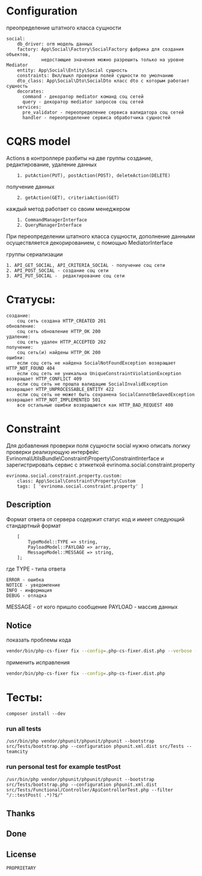 # Configuration

преопределение штатного класса сущности

    social:
        db_driver: orm модель данных
        factory: App\Social\Factory\SocialFactory фабрика для создания объектов,
                 недостающие значения можно разрешить только на уровне Mediator
        entity: App\Social\Entity\Social сущность
        constraints: Вкл/выкл проверки полей сущности по умолчанию 
        dto_class: App\Social\Dto\SocialDto класс dto с которым работает сущность
        decorates:
          command - декоратор mediator команд соц сетей 
          query - декоратор mediator запросов соц сетей
        services:
          pre_validator - переопределение сервиса валидатора соц сетей
          handler - переопределение сервиса обработчика сущностей

# CQRS model

Actions в контроллере разбиты на две группы
создание, редактирование, удаление данных

        1. putAction(PUT), postAction(POST), deleteAction(DELETE)
получение данных

        2. getAction(GET), criteriaAction(GET)

каждый метод работает со своим менеджером

        1. CommandManagerInterface
        2. QueryManagerInterface

При переопределении штатного класса сущности, дополнение данными осуществляется декорированием, с помощью MediatorInterface


группы  сериализации

    1. API_GET_SOCIAL, API_CRITERIA_SOCIAL - получение соц сети
    2. API_POST_SOCIAL - создание соц сети
    3. API_PUT_SOCIAL -  редактирование соц сети

# Статусы:

    создание:
        соц сеть создана HTTP_CREATED 201
    обновление:
        соц сеть обновление HTTP_OK 200
    удаление:
        соц сеть удален HTTP_ACCEPTED 202
    получение:
        соц сеть(и) найдены HTTP_OK 200
    ошибки:
        если соц сеть не найдена SocialNotFoundException возвращает HTTP_NOT_FOUND 404
        если соц сеть не уникальна UniqueConstraintViolationException возвращает HTTP_CONFLICT 409
        если соц сеть не прошла валидацию SocialInvalidException возвращает HTTP_UNPROCESSABLE_ENTITY 422
        если соц сеть не может быть сохранена SocialCannotBeSavedException возвращает HTTP_NOT_IMPLEMENTED 501
        все остальные ошибки возвращаются как HTTP_BAD_REQUEST 400

# Constraint

Для добавления проверки поля сущности social нужно описать логику проверки реализующую интерфейс Evrinoma\UtilsBundle\Constraint\Property\ConstraintInterface и зарегистрировать сервис с этикеткой evrinoma.social.constraint.property

    evrinoma.social.constraint.property.custom:
        class: App\Social\Constraint\Property\Custom
        tags: [ 'evrinoma.social.constraint.property' ]

## Description
Формат ответа от сервера содержит статус код и имеет следующий стандартный формат
```text
    [
        TypeModel::TYPE => string,
        PayloadModel::PAYLOAD => array,
        MessageModel::MESSAGE => string,
    ];
```
где
TYPE - типа ответа

    ERROR - ошибка
    NOTICE - уведомление
    INFO - информация
    DEBUG - отладка

MESSAGE - от кого пришло сообщение
PAYLOAD - массив данных

## Notice

показать проблемы кода

```bash
vendor/bin/php-cs-fixer fix --config=.php-cs-fixer.dist.php --verbose --diff --dry-run
```

применить исправления

```bash
vendor/bin/php-cs-fixer fix --config=.php-cs-fixer.dist.php
```

# Тесты:

    composer install --dev

### run all tests

    /usr/bin/php vendor/phpunit/phpunit/phpunit --bootstrap src/Tests/bootstrap.php --configuration phpunit.xml.dist src/Tests --teamcity

### run personal test for example testPost

    /usr/bin/php vendor/phpunit/phpunit/phpunit --bootstrap src/Tests/bootstrap.php --configuration phpunit.xml.dist src/Tests/Functional/Controller/ApiControllerTest.php --filter "/::testPost( .*)?$/" 

## Thanks

## Done

## License
    PROPRIETARY